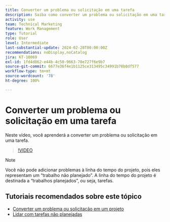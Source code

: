 ```yaml
---
title: Converter um problema ou solicitação em uma tarefa
description: Saiba como converter um problema ou solicitação em uma tarefa.
activity: use
team: Technical Marketing
feature: Work Management
type: Tutorial
role: User
level: Intermediate
last-substantial-update: 2024-02-28T00:00:00Z
recommendations: noDisplay,noCatalog
jira: KT-10069
exl-id: 1fd4d862-e44b-4c50-9663-70e727f6e9b7
source-git-commit: 6677e36f4e1b1125ce313495c34991b78b8df577
workflow-type: tm+mt
source-wordcount: '78'
ht-degree: 100%

---
```


# Converter um problema ou solicitação em uma tarefa

Neste vídeo, você aprenderá a converter um problema ou solicitação em uma tarefa.

>[!VIDEO](https://video.tv.adobe.com/v/3427605/?quality=12&learn=on)

>[!NOTE]
>
>Você não pode adicionar problemas à linha do tempo do projeto, pois eles representam um “trabalho não planejado”. A linha do tempo do projeto é destinada a “trabalhos planejados”, ou seja, tarefas.

## Tutoriais recomendados sobre este tópico

* [Converter um problema ou solicitação em um projeto](/help/manage-work/issues-requests/create-a-project-from-a-request.md)
* [Lidar com tarefas não planejadas](/help/manage-work/issues-requests/handle-unplanned-work.md)

